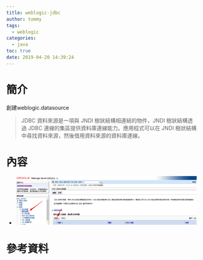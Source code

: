 ```yaml
---
title: weblogic-jdbc
author: tommy
tags:
  - weblogic
categories:
  - java
toc: true
date: 2019-04-20 14:39:24
---
```


# 簡介

創建weblogic.datasource

> JDBC 資料來源是一項與 JNDI 樹狀結構相連結的物件，JNDI 樹狀結構透過 JDBC 連線的集區提供資料庫連線能力。應用程式可以在 JNDI 樹狀結構中尋找資料來源，然後借用資料來源的資料庫連線。



<!--more-->
# 內容
- ![datasource](../images/20190420144329.png)




# 參考資料


